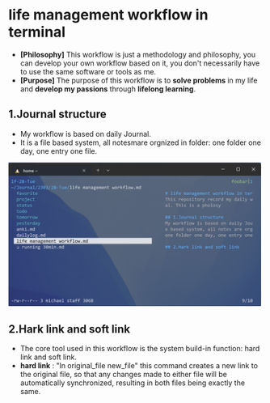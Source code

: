 # life management workflow in terminal
- **[Philosophy]** This workflow is just a methodology and philosophy, you can develop your own workflow based on it, you don't necessarily have to use the same software or tools as me.
- **[Purpose]** The purpose of this workflow is to **solve problems** in my life and **develop my passions** through **lifelong learning**.

## 1.Journal structure
- My workflow is based on daily Journal.
- It is a file based system, all notesmare orgnized in folder: one folder one day, one entry one file.
<img src="/src/folder_structure.png" alt="Journal folder structure]" width="500">

## 2.Hark link and soft link
- The core tool used in this workflow is the system build-in function: hard link and soft link.
- **hard link** : "ln original_file new_file" 
this command creates a new link to the original file, so that any changes made to either file will be automatically synchronized, resulting in both files being exactly the same.
